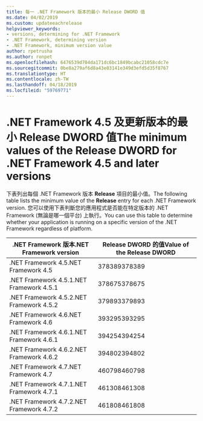 ```yaml
---
title: 每一 .NET Framework 版本的最小 Release DWORD 值
ms.date: 04/02/2019
ms.custom: updateeachrelease
helpviewer_keywords:
- versions, determining for .NET Framework
- .NET Framework, determining version
- .NET Framework, minimum version value
author: rpetrusha
ms.author: ronpet
ms.openlocfilehash: 6476539d704da171dc6bc1849bcabc21058cdc7e
ms.sourcegitcommit: 0be8a279af6d8a43e03141e349d3efd5d35f8767
ms.translationtype: HT
ms.contentlocale: zh-TW
ms.lasthandoff: 04/18/2019
ms.locfileid: "59769771"
---
```

# <a name="the-minimum-values-of-the-release-dword-for-net-framework-45-and-later-versions"></a><span data-ttu-id="526f6-102">.NET Framework 4.5 及更新版本的最小 Release DWORD 值</span><span class="sxs-lookup"><span data-stu-id="526f6-102">The minimum values of the Release DWORD for .NET Framework 4.5 and later versions</span></span>

<span data-ttu-id="526f6-103">下表列出每個 .NET Framework 版本 **Release** 項目的最小值。</span><span class="sxs-lookup"><span data-stu-id="526f6-103">The following table lists the minimum value of the **Release** entry for each .NET Framework version.</span></span> <span data-ttu-id="526f6-104">您可以使用下表判斷您的應用程式是否能在特定版本的 .NET Framework (無論是哪一個平台) 上執行。</span><span class="sxs-lookup"><span data-stu-id="526f6-104">You can use this table to determine whether your application is running on a specific version of the .NET Framework regardless of platform.</span></span>

|<span data-ttu-id="526f6-105">.NET Framework 版本</span><span class="sxs-lookup"><span data-stu-id="526f6-105">.NET Framework version</span></span>|<span data-ttu-id="526f6-106">Release DWORD 的值</span><span class="sxs-lookup"><span data-stu-id="526f6-106">Value of the Release DWORD</span></span>|
|--------------------------------|-------------|
|<span data-ttu-id="526f6-107">.NET Framework 4.5</span><span class="sxs-lookup"><span data-stu-id="526f6-107">.NET Framework 4.5</span></span>|<span data-ttu-id="526f6-108">378389</span><span class="sxs-lookup"><span data-stu-id="526f6-108">378389</span></span>|
|<span data-ttu-id="526f6-109">.NET Framework 4.5.1</span><span class="sxs-lookup"><span data-stu-id="526f6-109">.NET Framework 4.5.1</span></span>|<span data-ttu-id="526f6-110">378675</span><span class="sxs-lookup"><span data-stu-id="526f6-110">378675</span></span>|
|<span data-ttu-id="526f6-111">.NET Framework 4.5.2</span><span class="sxs-lookup"><span data-stu-id="526f6-111">.NET Framework 4.5.2</span></span>|<span data-ttu-id="526f6-112">379893</span><span class="sxs-lookup"><span data-stu-id="526f6-112">379893</span></span>|
|<span data-ttu-id="526f6-113">.NET Framework 4.6</span><span class="sxs-lookup"><span data-stu-id="526f6-113">.NET Framework 4.6</span></span>|<span data-ttu-id="526f6-114">393295</span><span class="sxs-lookup"><span data-stu-id="526f6-114">393295</span></span>|
|<span data-ttu-id="526f6-115">.NET Framework 4.6.1</span><span class="sxs-lookup"><span data-stu-id="526f6-115">.NET Framework 4.6.1</span></span>|<span data-ttu-id="526f6-116">394254</span><span class="sxs-lookup"><span data-stu-id="526f6-116">394254</span></span>|
|<span data-ttu-id="526f6-117">.NET Framework 4.6.2</span><span class="sxs-lookup"><span data-stu-id="526f6-117">.NET Framework 4.6.2</span></span>|<span data-ttu-id="526f6-118">394802</span><span class="sxs-lookup"><span data-stu-id="526f6-118">394802</span></span>|
|<span data-ttu-id="526f6-119">.NET Framework 4.7</span><span class="sxs-lookup"><span data-stu-id="526f6-119">.NET Framework 4.7</span></span>|<span data-ttu-id="526f6-120">460798</span><span class="sxs-lookup"><span data-stu-id="526f6-120">460798</span></span>|
|<span data-ttu-id="526f6-121">.NET Framework 4.7.1</span><span class="sxs-lookup"><span data-stu-id="526f6-121">.NET Framework 4.7.1</span></span>|<span data-ttu-id="526f6-122">461308</span><span class="sxs-lookup"><span data-stu-id="526f6-122">461308</span></span>|
|<span data-ttu-id="526f6-123">.NET Framework 4.7.2</span><span class="sxs-lookup"><span data-stu-id="526f6-123">.NET Framework 4.7.2</span></span>|<span data-ttu-id="526f6-124">461808</span><span class="sxs-lookup"><span data-stu-id="526f6-124">461808</span></span>|
